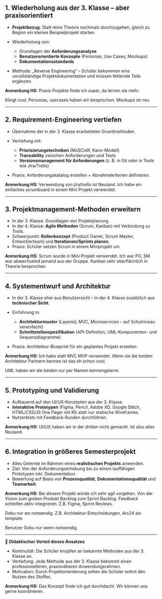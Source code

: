 ## 1. **Wiederholung aus der 3. Klasse – aber praxisorientiert**

* **Projektbezug**: Statt reine Theorie nochmals durchzugehen, gleich zu Beginn ein kleines Beispielprojekt starten.
* Wiederholung von:

  * Grundlagen der **Anforderungsanalyse**
  * **Benutzerorientierte Konzepte** (Personas, Use Cases, Mockups)
  * **Dokumentationsstandards**
* Methode: „Reverse Engineering“ – Schüler bekommen eine unvollständige Projektdokumentation und müssen fehlende Teile ergänzen.

**Anmerkung HS:**
Praxis Projekte finde ich super, da lernen sie mehr.

Klingt cool. Personas, usecases haben wir besprochen. Mockups ist neu

---

## 2. **Requirement-Engineering vertiefen**

* Übernahme der in der 3. Klasse erarbeiteten Grundmethoden.
* Vertiefung mit:

  * **Priorisierungstechniken** (MoSCoW, Kano-Modell)
  * **Traceability** zwischen Anforderungen und Tests
  * **Versionsmanagement für Anforderungen** (z. B. in Git oder in Tools wie Jira/Trello)
* Praxis: Anforderungskatalog erstellen + Abnahmekriterien definieren.


**Anmerkung HS:**
Verwendung von jira/trello ist Neuland. Ich habe ein einfaches scrumboard in einem Mini Projekt verwendet.

---

## 3. **Projektmanagement-Methoden erweitern**

* In der 3. Klasse: Grundlagen von Projektplanung.
* In der 4. Klasse: **Agile Methoden** (Scrum, Kanban) mit Verbindung zu Tools.
* Schwerpunkt: **Rollenkonzept** (Product Owner, Scrum Master, Entwicklerteam) und **Iterationen/Sprints planen**.
* Praxis: Schüler setzen Scrum in einem Miniprojekt um.

**Anmerkung HS:**
Scrum wurde in Mini Projekt verwendet. Ich war PO, SM war abwechselnd jemand aus der Gruppe. 
Kanban sehr oberflächlich in Theorie besprochen.


---

## 4. **Systementwurf und Architektur**

* In der 3. Klasse eher aus Benutzersicht – in der 4. Klasse zusätzlich aus **technischer Sicht**.
* Einführung in:

  * **Architekturmuster** (Layered, MVC, Microservices – auf Schulniveau vereinfacht)
  * **Schnittstellenspezifikation** (API-Definition, UML-Komponenten- und Sequenzdiagramme)
* Praxis: Architektur-Blueprint für ein geplantes Projekt erstellen.

**Anmerkung HS:**
Ich habe statt MVC MVP verwendet. Wenn sie die beiden Architektur Partnern kennen ist das eh schon cool.

UML haben wir die beiden nur per Namen kennengelernt.


---

## 5. **Prototyping und Validierung**

* Aufbauend auf den UI/UX-Konzepten aus der 3. Klasse.
* **Interaktive Prototypen** (Figma, Pencil, Adobe XD, Google Stitch, HTML/CSS/JS One Pager mit KI) statt nur statische Wireframes.
* Nutzertests mit Feedback-Runden durchführen.

**Anmerkung HS:**
UI/UX haben wir in der dritten nicht gemacht.
Ist also alles Neuland.


---

## 6. **Integration in größeres Semesterprojekt**

* Alles Gelernte im Rahmen eines **realistischen Projekts** anwenden.
* Ziel: Von der Anforderungserhebung bis zu einem lauffähigen Prototypen inkl. Dokumentation.
* Bewertung auf Basis von **Prozessqualität**, **Dokumentationsqualität** und **Teamarbeit**.

**Anmerkung HS:**
Bei diesem Projekt würde ich sehr agil vorgehen.
Von der Vision zum groben Produkt Backlog zum Sprint Backlog.
Feedback schleifen aktiv integrieren. Z.B. Figma, Sprint Reviews.

Doku nur wo notwendig. Z.B. Architektur-Entscheidungen,
Arc24 als template 

Benutzer Doku nur wenn notwendig.


---

📌 **Didaktischer Vorteil dieses Ansatzes**

* Kontinuität: Die Schüler knüpfen an bekannte Methoden aus der 3. Klasse an.
* Vertiefung: Jede Methode aus der 3. Klasse bekommt einen professionelleren, praxisnäheren Anwendungsrahmen.
* Motivation: Durch Projektorientierung sehen die Schüler sofort den Nutzen des Stoffes.

**Anmerkung HS:**
Das Konzept finde ich gut durchdacht.
Wir können uns gerne koordinieren.
